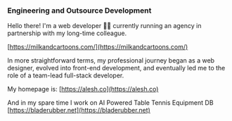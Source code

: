 ### Engineering and Outsource Development

Hello there! I'm a web developer 👨‍💻 currently running an agency in partnership with my long-time colleague.

[https://milkandcartoons.com/](https://milkandcartoons.com/)

In more straightforward terms, my professional journey began as a web designer, evolved into front-end development, and eventually led me to the role of a team-lead full-stack developer.

My homepage is: [https://alesh.co](https://alesh.co)

And in my spare time I work on AI Powered Table Tennis Equipment DB [https://bladerubber.net](https://bladerubber.net)

